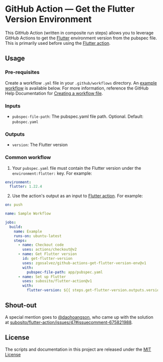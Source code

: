 # GitHub Action — Get the Flutter Version Environment

This GitHub Action (written in composite run steps) allows you to leverage GitHub Actions to get the [Flutter](https://flutter.dev) environment version from the pubspec file. This is primarily used before using the [Flutter action](https://github.com/marketplace/actions/flutter-action).

## Usage
### Pre-requisites
Create a workflow `.yml` file in your `.github/workflows` directory. An [example workflow](#common-workflow) is available below. For more information, reference the GitHub Help Documentation for [Creating a workflow file](https://help.github.com/en/articles/configuring-a-workflow#creating-a-workflow-file).

### Inputs
* `pubspec-file-path`: The pubspec.yaml file path. Optional. Default: `pubspec.yaml`

### Outputs
* `version`: The Flutter version

### Common workflow

1. Your `pubspec.yaml` file must contain the Flutter version under the `environment:flutter:` key. For example:
```yaml
environment:
  flutter: 1.22.4
```
2. Use the action's output as an input to [Flutter action](https://github.com/marketplace/actions/flutter-action). For example:
```yaml
on: push

name: Sample Workflow

jobs:
  build:
    name: Example
    runs-on: ubuntu-latest
    steps:
      - name: Checkout code
        uses: actions/checkout@v2
      - name: Get Flutter version
        id: get-flutter-version
        uses: zgosalvez/github-actions-get-flutter-version-env@v1
        with:
          pubspec-file-path: app/pubspec.yaml
      - name: Set up Flutter
        uses: subosito/flutter-action@v1
        with:
          flutter-version: ${{ steps.get-flutter-version.outputs.version }}
```

## Shout-out
A special mention goes to [@daohoangson](https://github.com/daohoangson), who came up with the solution at [subosito/flutter-action/issues/47#issuecomment-675821988](https://github.com/subosito/flutter-action/issues/47#issuecomment-675821988).

## License
The scripts and documentation in this project are released under the [MIT License](LICENSE)
